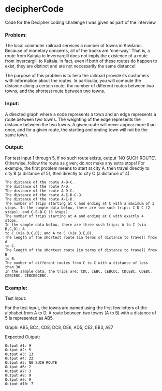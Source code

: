 # decipherCode
Code for the Decipher coding challenge I was given as part of the interview

### Problem: 
The local commuter railroad services a number of towns in
Kiwiland. Because of monetary concerns, all of the tracks are 'one-way.'
That is, a route from Kaitaia to Invercargill does not imply the existence
of a route from Invercargill to Kaitaia. In fact, even if both of these
routes do happen to exist, they are distinct and are not necessarily the
same distance!

The purpose of this problem is to help the railroad provide its customers
with information about the routes. In particular, you will compute the
distance along a certain route, the number of different routes between two
towns, and the shortest route between two towns.

### Input:
A directed graph where a node represents a town and an edge
represents a route between two towns. The weighting of the edge represents
the distance between the two towns. A given route will never appear more
than once, and for a given route, the starting and ending town will not be
the same town.

### Output:
For test input 1 through 5, if no such route exists, output 'NO
SUCH ROUTE'. Otherwise, follow the route as given; do not make any extra
stops! For example, the first problem means to start at city A, then
travel directly to city B (a distance of 5), then directly to city C (a
distance of 4).

    The distance of the route A-B-C.
    The distance of the route A-D.
    The distance of the route A-D-C.
    The distance of the route A-E-B-C-D.
    The distance of the route A-E-D.
    The number of trips starting at C and ending at C with a maximum of 3
    stops. In the sample data below, there are two such trips: C-D-C (2
    stops). and C-E-B-C (3 stops).
    The number of trips starting at A and ending at C with exactly 4 stops.
    In the sample data below, there are three such trips: A to C (via B,C,D); A
    to C (via D,C,D); and A to C (via D,E,B).
    The length of the shortest route (in terms of distance to travel) from A
    to C.
    The length of the shortest route (in terms of distance to travel) from B
    to B.
    The number of different routes from C to C with a distance of less than 30
    In the sample data, the trips are: CDC, CEBC, CEBCDC, CDCEBC, CDEBC,
    CEBCEBC, CEBCEBCEBC.

### Example:
Test Input:

For the test input, the towns are named using the first few letters of the
alphabet from A to D. A route between two towns (A to B) with a distance
of 5 is represented as AB5.

Graph: AB5, BC4, CD8, DC8, DE6, AD5, CE2, EB3, AE7

Expected Output:

    Output #1: 9
    Output #2: 5
    Output #3: 13
    Output #4: 22
    Output #5: NO SUCH ROUTE
    Output #6: 2
    Output #7: 3
    Output #8: 9
    Output #9: 9
    Output #10: 7